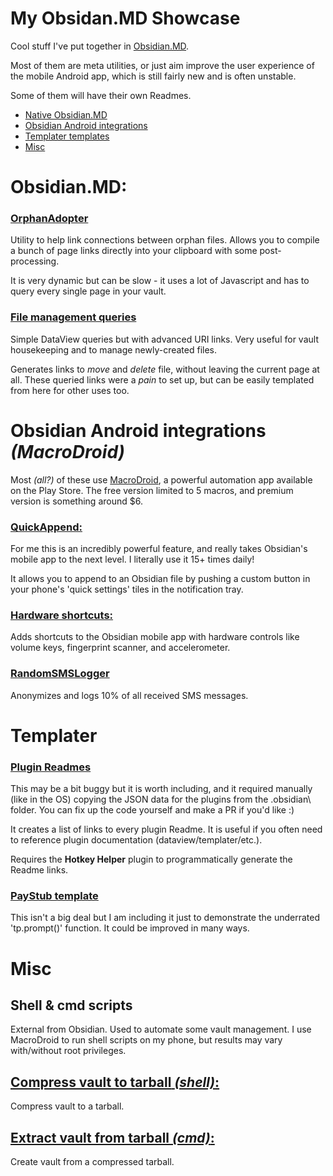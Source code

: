 # My Obsidan.MD Showcase

Cool stuff I've put together in [Obsidian.MD](https://obsidian.md).

Most of them are meta utilities, or just aim improve the user experience of the mobile Android app, which is still fairly new and is often unstable.

Some of them will have their own Readmes.


- [Native Obsidian.MD](#obsidianmd)
- [Obsidian Android integrations](#obsidian-android-integrations-macrodroid)
- [Templater templates](#Templater)
- [Misc](#misc)


# Obsidian.MD:

### [**OrphanAdopter**](/OrphanAdopter/)
Utility to help link connections between orphan files. Allows you to compile a bunch of page links directly into your clipboard with some post-processing.

It is very dynamic but can be slow - it uses a lot of Javascript and has to query every single page in your vault.

### [**File management queries**](/FileManagementQueries/)
Simple DataView queries but with advanced URI links. Very useful for vault housekeeping and to manage newly-created files.

Generates links to *move* and *delete* file, without leaving the current page at all. These queried links were a *pain* to set up, but can be easily templated from here for other uses too.



# **Obsidian Android integrations** *(MacroDroid)*

Most *(all?)* of these use [MacroDroid](https://play.google.com/store/apps/details?id=com.arlosoft.macrodroid&hl=en_US&gl=US), a powerful automation app available on the Play Store. The free version limited to 5 macros, and premium version is something around $6.


### [**QuickAppend:**](/QuickAppend/)
For me this is an incredibly powerful feature, and really takes Obsidian's mobile app to the next level. I literally use it 15+ times daily!

It allows you to append to an Obsidian file by pushing a custom button in your phone's 'quick settings' tiles in the notification tray. 

### [**Hardware shortcuts:**](/AndroidHardwareShortcuts/)
Adds shortcuts to the Obsidian mobile app with hardware controls like volume keys, fingerprint scanner, and accelerometer.

### **[RandomSMSLogger](/RandomSMSLogger/)**
Anonymizes and logs 10% of all received SMS messages.


# Templater

### [Plugin Readmes](Templater/PluginReadmes/)

This may be a bit buggy but it is worth including, and it required manually (like in the OS) copying the JSON data for the plugins from the \.obsidian\ folder. You can fix up the code yourself and make a PR if you'd like :)

It creates a list of links to every plugin Readme. It is useful if you often need to reference plugin documentation (dataview/templater/etc.).

Requires the **Hotkey Helper** plugin to programmatically generate the Readme links.


### [PayStub template](Templater/PayStubTemplate/)

This isn't a big deal but I am including it just to demonstrate the underrated 'tp.prompt()' function. It could be improved in many ways.



# Misc

## **Shell & cmd scripts**
External from Obsidian. Used to automate some vault management. I use MacroDroid to run shell scripts on my phone, but results may vary with/without root privileges.

## [**Compress vault to tarball** *(shell)*:](/Bat-ShellScripts/)
Compress vault to a tarball.

## [**Extract vault from tarball** *(cmd)*:](/Bat-ShellScripts/)
Create vault from a compressed tarball.

